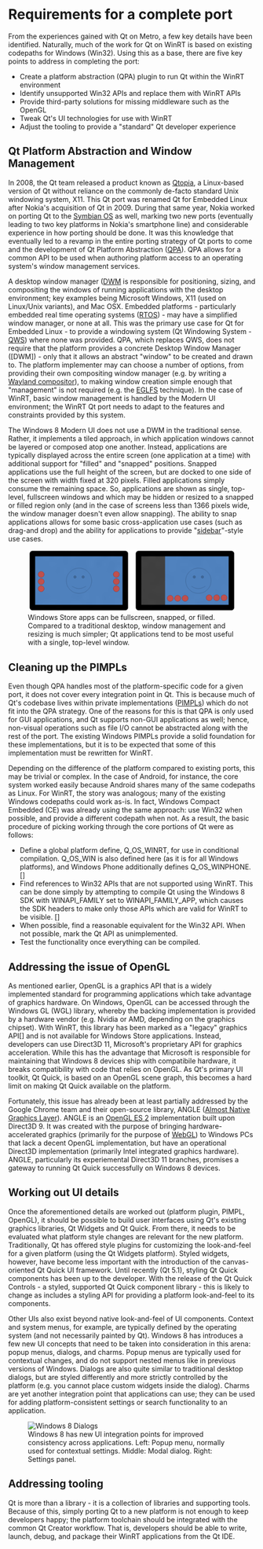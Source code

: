 # Requirements for a complete port

From the experiences gained with Qt on Metro, a few key details have been identified. Naturally, much of the work for Qt on WinRT is based on existing codepaths for Windows (Win32). Using this as a base, there are five key points to address in completing the port:
- Create a platform abstraction (QPA) plugin to run Qt within the WinRT environment
- Identify unsupported Win32 APIs and replace them with WinRT APIs
- Provide third-party solutions for missing middleware such as the OpenGL
- Tweak Qt's UI technologies for use with WinRT
- Adjust the tooling to provide a "standard" Qt developer experience

## Qt Platform Abstraction and Window Management
In 2008, the Qt team released a product known as [Qtopia](/appendix/terms.md#qtopia), a Linux-based version of Qt without reliance on the commonly de-facto standard Unix windowing system, X11. This Qt port was renamed Qt for Embedded Linux after Nokia's acquisition of Qt in 2009. During that same year, Nokia worked on porting Qt to the [Symbian OS](/appendix/terms.md#symbian) as well, marking two new ports (eventually leading to two key platforms in Nokia's smartphone line) and considerable experience in how porting should be done. It was this knowledge that eventually led to a revamp in the entire porting strategy of Qt ports to come and the development of Qt Platform Abstraction ([QPA](/appendix/terms.md#qpa)). QPA allows for a common API to be used when authoring platform access to an operating system's window management services.

A desktop window manager ([DWM](/appendix/terms.md#desktop-window-manager) is responsible for positioning, sizing, and compositing the windows of running applications with the desktop environment; key examples being Microsoft Windows, X11 (used on Linux/Unix variants), and Mac OSX. Embedded platforms - particularly embedded real time operating systems ([RTOS](/appendix/terms.md#rtos)) - may have a simplified window manager, or none at all. This was the primary use case for Qt for Embedded Linux - to provide a windowing system (Qt Windowing System - [QWS](/appendix/terms.md#qws)) where none was provided. QPA, which replaces QWS, does not require that the platform provides a concrete Desktop Window Manager ([DWM]) - only that it allows an abstract "window" to be created and drawn to. The platform implementer may can choose a number of options, from providing their own compositing window manager (e.g. by writing a [Wayland compositor](/appendix/terms.md#wayland)), to making window creation simple enough that "management" is not required (e.g. the [EGLFS](/appendix/terms.md#eglfs) technique). In the case of WinRT, basic window management is handled by the Modern UI environment; the WinRT Qt port needs to adapt to the features and constraints provided by this system.

The Windows 8 Modern UI does not use a DWM in the traditional sense. Rather, it implements a tiled approach, in which application windows cannot be layered or composed atop one another. Instead, applications are typically displayed across the entire screen (one application at a time) with additional support for "filled" and "snapped" positions. Snapped applications use the full height of the screen, but are docked to one side of the screen with width fixed at 320 pixels. Filled applications simply consume the remaining space. So, applications are shown as single, top-level, fullscreen windows and which may be hidden or resized to a snapped or filled region only (and in the case of screens less than 1366 pixels wide, the window manager doesn't even allow snapping). The ability to snap applications allows for some basic cross-application use cases (such as drag-and drop) and the ability for applications to provide "[sidebar](/appendix/terms.md#sidebar)"-style use cases.

<figure>
    <img src="../images/snapped.png" alt="Snapped Application" /><br />
    <figcaption>Windows Store apps can be fullscreen, snapped, or filled. Compared to a traditional desktop, window management and resizing is much simpler; Qt applications tend to be most useful with a single, top-level window.</figcaption>
</figure>

## Cleaning up the PIMPLs
Even though QPA handles most of the platform-specific code for a given port, it does not cover every integration point in Qt. This is because much of Qt's codebase lives within private implementations ([PIMPLs](/appendix/terms.md#pimpl)) which do not fit into the QPA strategy. One of the reasons for this is that QPA is only used for GUI applications, and Qt supports non-GUI applications as well; hence, non-visual operations such as file I/O cannot be abstracted along with the rest of the port.  The existing Windows PIMPLs provide a solid foundation for these implementations, but it is to be expected that some of this implementation must be rewritten for WinRT.

Depending on the difference of the platform compared to existing ports, this may be trivial or complex. In the case of Android, for instance, the core system worked easily because Android shares many of the same codepaths as Linux. For WinRT, the story was analogous; many of the existing Windows codepaths could work as-is. In fact, Windows Compact Embedded (CE) was already using the same approach: use Win32 when possible, and provide a different codepath when not. As a result, the basic procedure of picking working through the core portions of Qt were as follows:
- Define a global platform define, Q_OS_WINRT, for use in conditional compilation. Q_OS_WIN is also defined here (as it is for all Windows platforms), and Windows Phone additionally defines Q_OS_WINPHONE. []
- Find references to Win32 APIs that are not supported using WinRT. This can be done simply by attempting to compile Qt using the Windows 8 SDK with WINAPI_FAMILY set to WINAPI_FAMILY_APP, which causes the SDK headers to make only those APIs which are valid for WinRT to be visible. []
- When possible, find a reasonable equivalent for the Win32 API. When not possible, mark the Qt API as unimplemented.
- Test the functionality once everything can be compiled.

## Addressing the issue of OpenGL
As mentioned earlier, OpenGL is a graphics API that is a widely implemented standard for programming applications which take advantage of graphics hardware. On Windows, OpenGL can be accessed through the Windows GL (WGL) library, whereby the backing implementation is provided by a hardware vendor (e.g. Nvidia or AMD, depending on the graphics chipset). With WinRT, this library has been marked as a "legacy" graphics API[] and is not available for Windows Store applications. Instead, developers can use Direct3D 11, Microsoft's proprietary API for graphics acceleration. While this has the advantage that Microsoft is responsible for maintaining that Windows 8 devices ship with compatibile hardware, it breaks compatibility with code that relies on OpenGL. As Qt's primary UI toolkit, Qt Quick, is based on an OpenGL scene graph, this becomes a hard limit on making Qt Quick available on the platform.

Fortunately, this issue has already been at least partially addressed by the Google Chrome team and their open-source library, ANGLE ([Almost Native Graphics Layer](/appendix/terms.md#angle)). ANGLE is an [OpenGL ES 2](/appendix/terms.md#opengl-es-2) implementation built upon Direct3D 9. It was created with the purpose of bringing hardware-accelerated graphics (primarily for the purpose of [WebGL](/appendix/terms.md#webgl)) to Windows PCs that lack a decent OpenGL implementation, but have an operational Direct3D implementation (primarily Intel integrated graphics hardware). ANGLE, particularly its experiemental Direct3D 11 branches, promises a gateway to running Qt Quick successfully on Windows 8 devices.

## Working out UI details
Once the aforementioned details are worked out (platform plugin, PIMPL, OpenGL), it should be possible to build user interfaces using Qt's existing graphics libraries, Qt Widgets and Qt Quick. From there, it needs to be evaluated what platform style changes are relevant for the new platform. Traditionally, Qt has offered style plugins for customizing the look-and-feel for a given platform (using the Qt Widgets platform). Styled widgets, however, have become less important with the introduction of the canvas-oriented Qt Quick UI framework. Until recently (Qt 5.1), styling Qt Quick components has been up to the developer. With the release of the Qt Quick Controls - a styled, supported Qt Quick component library - this is likely to change as includes a styling API for providing a platform look-and-feel to its components.

Other UIs also exist beyond native look-and-feel of UI components. Context and system menus, for example, are typically defined by the operating system (and not necessarily painted by Qt). Windows 8 has introduces a few new UI concepts that need to be taken into consideration in this arena: popup menus, dialogs, and charms. Popup menus are typically used for contextual changes, and do not support nested menus like in previous versions of Windows. Dialogs are also quite similar to traditional desktop dialogs, but are styled differently and more strictly controlled by the platform (e.g. you cannot place custom widgets inside the dialog). Charms are yet another integration point that applications can use; they can be used for adding platform-consistent settings or search functionality to an application.

<figure>
    <img src="../images/dialogs.jpg" alt="Windows 8 Dialogs" />
    <figcaption>Windows 8 has new UI integration points for improved consistency across applications. Left: Popup menu, normally used for contextual settings. Middle: Modal dialog. Right: Settings panel.</figcaption>
</figure>


## Addressing tooling
Qt is more than a library - it is a collection of libraries and supporting tools. Because of this, simply porting Qt to a new platform is not enough to keep developers happy; the platform toolchain should be integrated with the common Qt Creator workflow. That is, developers should be able to write, launch, debug, and package their WinRT applications from the Qt IDE.


